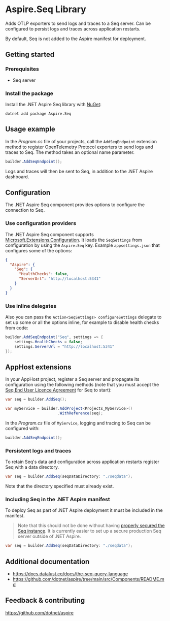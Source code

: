 # Aspire.Seq Library

Adds OTLP exporters to send logs and traces to a Seq server. Can be configured to persist logs and traces across application restarts.

By default, Seq is not added to the Aspire manifest for deployment.

## Getting started

### Prerequisites

- Seq server

### Install the package

Install the .NET Aspire Seq library with [NuGet](https://www.nuget.org):

```dotnetcli
dotnet add package Aspire.Seq
```

## Usage example

In the _Program.cs_ file of your projects, call the `AddSeqEndpoint` extension method to register OpenTelemetry Protocol exporters to send logs and traces to Seq. The method takes an optional name parameter.

```csharp
builder.AddSeqEndpoint();
```

Logs and traces will then be sent to Seq, in addition to the .NET Aspire dashboard.

## Configuration

The .NET Aspire Seq component provides options to configure the connection to Seq.

### Use configuration providers

The .NET Aspire Seq component supports [Microsoft.Extensions.Configuration](https://learn.microsoft.com/dotnet/api/microsoft.extensions.configuration). It loads the `SeqSettings` from configuration by using the `Aspire:Seq` key. Example `appsettings.json` that configures some of the options:

```json
{
  "Aspire": {
    "Seq": {
      "HealthChecks": false,
      "ServerUrl": "http://localhost:5341"
    }
  }
}
```

### Use inline delegates

Also you can pass the `Action<SeqSettings> configureSettings` delegate to set up some or all the options inline, for example to disable health checks from code:

```csharp
builder.AddSeqEndpoint("Seq", settings => {
    settings.HealthChecks = false;
    settings.ServerUrl = "http://localhost:5341"
});
```

## AppHost extensions

In your AppHost project, register a Seq server and propagate its configuration using the following methods (note that you must accept the [Seq End User Licence Agreement](https://datalust.co/doc/eula-current.pdf) for Seq to start):

```csharp
var seq = builder.AddSeq();

var myService = builder.AddProject<Projects_MyService>()
                       .WithReference(seq);
```

In the _Program.cs_ file of `MyService`, logging and tracing to Seq can be configured with:

```csharp
builder.AddSeqEndpoint();
```

### Persistent logs and traces

To retain Seq's data and configuration across application restarts register Seq with a data directory.

```csharp
var seq = builder.AddSeq(seqDataDirectory: "./seqdata");
```

Note that the directory specified must already exist.

### Including Seq in the .NET Aspire manifest

To deploy Seq as part of .NET Aspire deployment it must be included in the manifest.

> Note that this should not be done without having [properly secured the Seq instance](https://docs.datalust.co/docs/production-deployment). It is currently easier to set up a secure production Seq server outside of .NET Aspire.

```csharp
var seq = builder.AddSeq(seqDataDirectory: "./seqdata");
```

## Additional documentation

* https://docs.datalust.co/docs/the-seq-query-language
* https://github.com/dotnet/aspire/tree/main/src/Components/README.md

## Feedback & contributing

https://github.com/dotnet/aspire
